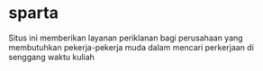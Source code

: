 # sparta
Situs ini memberikan layanan periklanan bagi perusahaan yang membutuhkan pekerja-pekerja muda dalam mencari perkerjaan di senggang waktu kuliah
